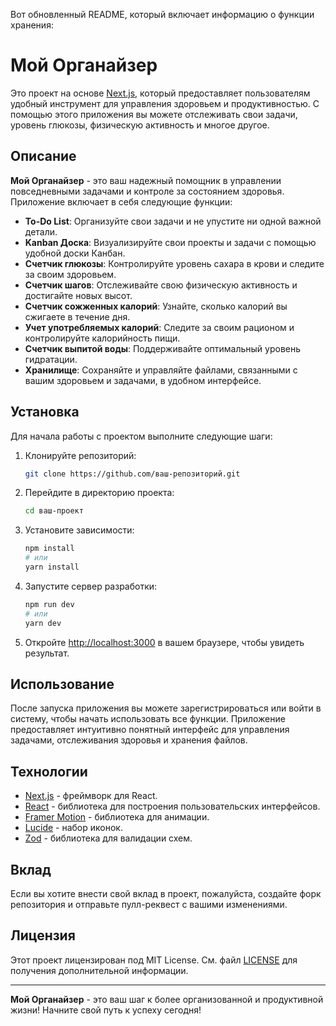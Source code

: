 Вот обновленный README, который включает информацию о функции хранения:

# Мой Органайзер

Это проект на основе [Next.js](https://nextjs.org), который предоставляет пользователям удобный инструмент для управления здоровьем и продуктивностью. С помощью этого приложения вы можете отслеживать свои задачи, уровень глюкозы, физическую активность и многое другое.

## Описание

**Мой Органайзер** - это ваш надежный помощник в управлении повседневными задачами и контроле за состоянием здоровья. Приложение включает в себя следующие функции:

- **To-Do List**: Организуйте свои задачи и не упустите ни одной важной детали.
- **Kanban Доска**: Визуализируйте свои проекты и задачи с помощью удобной доски Канбан.
- **Счетчик глюкозы**: Контролируйте уровень сахара в крови и следите за своим здоровьем.
- **Счетчик шагов**: Отслеживайте свою физическую активность и достигайте новых высот.
- **Счетчик сожженных калорий**: Узнайте, сколько калорий вы сжигаете в течение дня.
- **Учет употребляемых калорий**: Следите за своим рационом и контролируйте калорийность пищи.
- **Счетчик выпитой воды**: Поддерживайте оптимальный уровень гидратации.
- **Хранилище**: Сохраняйте и управляйте файлами, связанными с вашим здоровьем и задачами, в удобном интерфейсе.

## Установка

Для начала работы с проектом выполните следующие шаги:

1. Клонируйте репозиторий:

   ```bash
   git clone https://github.com/ваш-репозиторий.git
   ```

2. Перейдите в директорию проекта:

   ```bash
   cd ваш-проект
   ```

3. Установите зависимости:

   ```bash
   npm install
   # или
   yarn install
   ```

4. Запустите сервер разработки:

   ```bash
   npm run dev
   # или
   yarn dev
   ```

5. Откройте [http://localhost:3000](http://localhost:3000) в вашем браузере, чтобы увидеть результат.

## Использование

После запуска приложения вы можете зарегистрироваться или войти в систему, чтобы начать использовать все функции. Приложение предоставляет интуитивно понятный интерфейс для управления задачами, отслеживания здоровья и хранения файлов.

## Технологии

- [Next.js](https://nextjs.org) - фреймворк для React.
- [React](https://reactjs.org) - библиотека для построения пользовательских интерфейсов.
- [Framer Motion](https://www.framer.com/motion/) - библиотека для анимации.
- [Lucide](https://lucide.dev) - набор иконок.
- [Zod](https://zod.dev) - библиотека для валидации схем.

## Вклад

Если вы хотите внести свой вклад в проект, пожалуйста, создайте форк репозитория и отправьте пулл-реквест с вашими изменениями.

## Лицензия

Этот проект лицензирован под MIT License. См. файл [LICENSE](LICENSE) для получения дополнительной информации.

---

**Мой Органайзер** - это ваш шаг к более организованной и продуктивной жизни! Начните свой путь к успеху сегодня!
